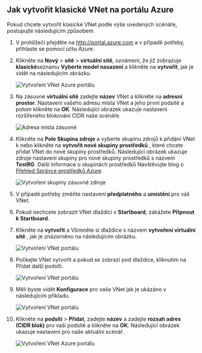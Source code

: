 ## <a name="how-to-create-a-classic-vnet-in-the-azure-portal"></a>Jak vytvořit klasické VNet na portálu Azure

Pokud chcete vytvořit klasické VNet podle výše uvedených scénáře, postupujte následujícím způsobem.

1. V prohlížeči přejděte na http://portal.azure.com a v případě potřeby, přihlaste se pomocí účtu Azure.
2. Klikněte na **Nový** > **sítě** > **virtuální sítě**, oznámení, že již zobrazuje **klasické**seznamu **Vyberte model nasazení** a klikněte na **vytvořit**, jak je vidět na následujícím obrázku.

    ![Vytvoření VNet Azure portálu](./media/virtual-networks-create-vnet-classic-pportal-include/vnet-create-pportal-figure1.gif)

3. Na zásuvné **virtuální sítě** zadejte **název** VNet a klikněte na **adresní prostor**. Nastavení vašeho adresu místa VNet a jeho první podsítě a potom klikněte na **OK**. Následující obrázek ukazuje nastavení rozšířeného blokování CIDR naše scénáře.

    ![Adresa místa zásuvné](./media/virtual-networks-create-vnet-classic-pportal-include/vnet-create-pportal-figure2.png)

4. Klikněte na **Pole Skupina zdroje** a vyberte skupinu zdrojů k přidání VNet k nebo klikněte na **vytvořit nové skupiny prostředků** , které chcete přidat VNet do nové skupiny prostředků. Následující obrázek ukazuje zdroje nastavení skupiny pro nové skupiny prostředků s názvem **TestRG**. Další informace o skupinách prostředků Navštěvujte blog o [Přehled Správce prostředků Azure](../articles/virtual-network/resource-group-overview.md#resource-groups).

    ![Vytvoření skupiny zásuvné zdroje](./media/virtual-networks-create-vnet-classic-pportal-include/vnet-create-pportal-figure3.png)

5. V případě potřeby změňte nastavení **předplatného** a **umístění** pro váš VNet. 

6. Pokud nechcete zobrazit VNet dlaždici v **Startboard**, zakážete **Připnout k Startboard**. 

7. Klikněte na **vytvořit** a Všimněte si dlaždice s názvem **vytvoření virtuální sítě** , jak je znázorněno na následujícím obrázku.

    ![Vytvoření VNet portálu](./media/virtual-networks-create-vnet-classic-pportal-include/vnet-create-pportal-figure4.png)

8. Počkejte VNet vytvořit a pokud se zobrazí pod dlaždice, kliknutím na Přidat další podsítí.

    ![Vytvoření VNet portálu](./media/virtual-networks-create-vnet-classic-pportal-include/vnet-create-pportal-figure5.png)

9. Měli byste vidět **Konfigurace** pro vaše VNet jak je ukázáno v následujícím příkladu. 

    ![Vytvoření VNet portálu](./media/virtual-networks-create-vnet-classic-pportal-include/vnet-create-pportal-figure6.png)

10. Klikněte na **podsítí** > **Přidat**, zadejte **název** a zadejte **rozsah adres (CIDR blok)** pro vaší podsítě a klikněte na **OK**. Následující obrázek ukazuje nastavení pro naše aktuální scénář.

    ![Vytvoření VNet Azure portálu](./media/virtual-networks-create-vnet-classic-pportal-include/vnet-create-pportal-figure7.gif)